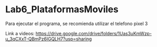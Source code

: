 # Lab6_PlataformasMoviles
Para ejecutar el programa, se recomienda utilizar el telefono pixel 3

Link a videos:
https://drive.google.com/drive/folders/1Uas3uKmWzp-u_3qCXxT-QBmPz6IGQLH7?usp=sharing
